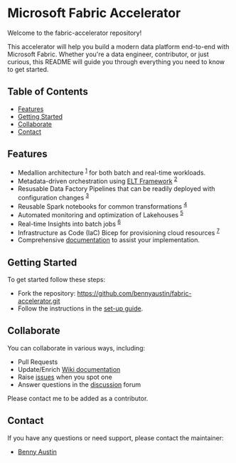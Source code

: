 # Microsoft Fabric Accelerator
Welcome to the fabric-accelerator repository!

This accelerator will help you build a modern data platform end-to-end with Microsoft Fabric. Whether you're a data engineer, contributor, or just curious, this README will guide you through everything you need to know to get started.

## Table of Contents
- [Features](#features)
- [Getting Started](#getting-started)
- [Collaborate](#collaborate)
- [Contact](#contact)

## Features
- Medallion architecture <sup>[1](https://github.com/bennyaustin/fabric-accelerator/wiki/02-Architecture)</sup> for both batch and real-time workloads.
- Metadata-driven orchestration using [ELT Framework](https://github.com/bennyaustin/elt-framework) <sup>[2](https://github.com/bennyaustin/fabric-accelerator/wiki/03-Metadata%E2%80%90driven-Orchestration)</sup> 
- Resusable Data Factory Pipelines that can be readily deployed with configuration changes <sup>[3](https://github.com/bennyaustin/fabric-accelerator/wiki/04-Reusable-Data-Factory-Pipelines)</sup>
- Reusable Spark notebooks for common transformations <sup>[4](https://github.com/bennyaustin/fabric-accelerator/wiki/05-Reusable-Spark-Notebooks)</sup>
- Automated monitoring and optimization of Lakehouses <sup>[5](https://github.com/bennyaustin/fabric-accelerator/wiki/06-Lakehouse-Optimizations)</sup>
- Real-time Insights into batch jobs <sup>[6](https://github.com/bennyaustin/fabric-accelerator/wiki/08-ELT-Insights)</sup>
- Infrastructure as Code (IaC) Bicep for provisioning cloud resources <sup>[7](https://github.com/bennyaustin/fabric-accelerator/wiki/07-IaC-Bicep)</sup>
- Comprehensive [documentation](https://github.com/bennyaustin/fabric-accelerator/wiki) to assist your implementation.

## Getting Started
To get started follow these steps:
- Fork the repository: https://github.com/bennyaustin/fabric-accelerator.git
- Follow the instructions in the [set-up guide](https://github.com/bennyaustin/fabric-accelerator/wiki/01-Set%E2%80%90up).


## Collaborate
You can collaborate in various ways, including:
- Pull Requests
- Update/Enrich [Wiki documentation](https://github.com/bennyaustin/fabric-accelerator/wiki)
- Raise [issues](https://github.com/bennyaustin/fabric-accelerator/issues) when you spot one
- Answer questions in the [discussion](https://github.com/bennyaustin/fabric-accelerator/discussions) forum

Please contact me to be added as a contributor.

## Contact
If you have any questions or need support, please contact the maintainer:
- [Benny Austin](https://github.com/bennyaustin)
